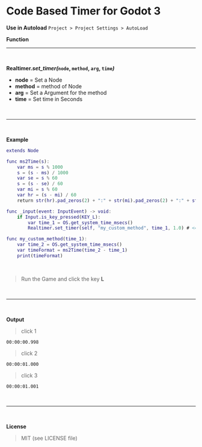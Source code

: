 # Code Based Timer for Godot 3

**Use in Autoload** `Project > Project Settings > AutoLoad`

**Function**

___

<br />

**Realtimer._set_timer(_`node`, `method`, `arg`, `time`_)_**

+ **node** = Set a Node
+ **method** = method of Node
+ **arg** = Set a Argument for the method
+ **time** = Set time in Seconds

<br />

___

<br />

**Example**

```gd
extends Node

func ms2Time(s):
    var ms = s % 1000
    s = (s - ms) / 1000
    var se = s % 60
    s = (s - se) / 60
    var mi = s % 60
    var hr = (s - mi) / 60
    return str(hr).pad_zeros(2) + ":" + str(mi).pad_zeros(2) + ":" + str(se).pad_zeros(2) + "." + str(ms).pad_zeros(3)

func _input(event: InputEvent) -> void:
    if Input.is_key_pressed(KEY_L):
        var time_1 = OS.get_system_time_msecs()
        Realtimer.set_timer(self, "my_custom_method", time_1, 1.0) # <==== Run Timer

func my_custom_method(time_1):
    var time_2 = OS.get_system_time_msecs()
    var timeFormat = ms2Time(time_2 - time_1)
    print(timeFormat)

```

<br />

> Run the Game and click the key **L**

<br />

___

<br />

**Output**

> click 1
```
00:00:00.998
```

> click 2
```
00:00:01.000
```

> click 3
```
00:00:01.001
```

<br />

___

<br />

**License**

> MIT (see LICENSE file)
